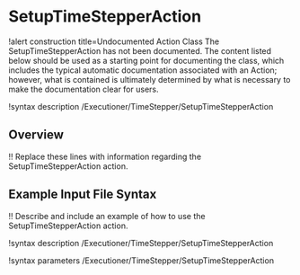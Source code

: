 # SetupTimeStepperAction

!alert construction title=Undocumented Action Class
The SetupTimeStepperAction has not been documented. The content listed below should be used as a starting point for
documenting the class, which includes the typical automatic documentation associated with an Action;
however, what is contained is ultimately determined by what is necessary to make the documentation
clear for users.

!syntax description /Executioner/TimeStepper/SetupTimeStepperAction

## Overview

!! Replace these lines with information regarding the SetupTimeStepperAction action.

## Example Input File Syntax

!! Describe and include an example of how to use the SetupTimeStepperAction action.

!syntax description /Executioner/TimeStepper/SetupTimeStepperAction

!syntax parameters /Executioner/TimeStepper/SetupTimeStepperAction
